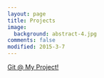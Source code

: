 ```yaml
---
layout: page
title: Projects
image:
  background: abstract-4.jpg
comments: false
modified: 2015-3-7
---
```


[Git @ My Project!](http://github.com/CECS343Project/farm)
